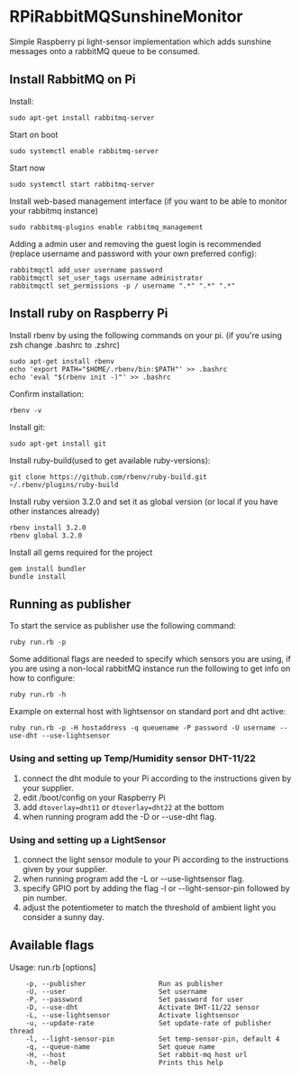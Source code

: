 # RPiRabbitMQSunshineMonitor
Simple Raspberry pi light-sensor implementation which adds sunshine messages onto a rabbitMQ queue to be consumed.

## Install RabbitMQ on Pi
Install:
```
sudo apt-get install rabbitmq-server
```
Start on boot
```
sudo systemctl enable rabbitmq-server
```
Start now
```
sudo systemctl start rabbitmq-server
```
Install web-based management interface (if you want to be able to monitor your rabbitmq instance)
```
sudo rabbitmq-plugins enable rabbitmq_management
```
Adding a admin user and removing the guest login is recommended (replace username and password with your own preferred config):
```
rabbitmqctl add_user username password
rabbitmqctl set_user_tags username administrator
rabbitmqctl set_permissions -p / username ".*" ".*" ".*"
```

## Install ruby on Raspberry Pi

Install rbenv by using the following commands on your pi. (if you're using zsh change .bashrc to .zshrc)
```
sudo apt-get install rbenv
echo 'export PATH="$HOME/.rbenv/bin:$PATH"' >> .bashrc
echo 'eval "$(rbenv init -)"' >> .bashrc
```
Confirm installation:
```
rbenv -v
```
Install git:
```
sudo apt-get install git
```
Install ruby-build(used to get available ruby-versions):
```
git clone https://github.com/rbenv/ruby-build.git ~/.rbenv/plugins/ruby-build
```
Install ruby version 3.2.0 and set it as global version (or local if you have other instances already)
```
rbenv install 3.2.0
rbenv global 3.2.0
```
Install all gems required for the project
```
gem install bundler
bundle install
```

## Running as publisher
To start the service as publisher use the following command:
```
ruby run.rb -p
```
Some additional flags are needed to specify which sensors you are using, if you are using
a non-local rabbitMQ instance run the following to get info on how to configure:
```
ruby run.rb -h
```
Example on external host with lightsensor on standard port and dht active:
```
ruby run.rb -p -H hostaddress -q queuename -P password -U username --use-dht --use-lightsensor
```

### Using and setting up Temp/Humidity sensor DHT-11/22
1. connect the dht module to your Pi according to the instructions given by your supplier.
1. edit /boot/config on your Raspberry Pi
1. add `dtoverlay=dht11` or `dtoverlay=dht22` at the bottom
1. when running program add the -D or --use-dht flag.

### Using and setting up a LightSensor
1. connect the light sensor module to your Pi according to the instructions given by your supplier.
1. when running program add the -L or --use-lightsensor flag.
1. specify GPIO port by adding the flag -l or --light-sensor-pin followed by pin number.
1. adjust the potentiometer to match the threshold of ambient light you consider a sunny day.


## Available flags
Usage: run.rb [options]
```
    -p, --publisher                  Run as publisher
    -U, --user                       Set username
    -P, --password                   Set password for user
    -D, --use-dht                    Activate DHT-11/22 sensor
    -L, --use-lightsensor            Activate lightsensor
    -u, --update-rate                Set update-rate of publisher thread
    -l, --light-sensor-pin           Set temp-sensor-pin, default 4
    -q, --queue-name                 Set queue name
    -H, --host                       Set rabbit-mq host url
    -h, --help                       Prints this help
```
